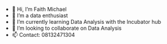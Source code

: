 - 👋 Hi, I’m Faith Michael
- 👀 I’m a data enthusiast
- 🌱 I’m currently learning Data Analysis with the Incubator hub
- 💞️ I’m looking to collaborate on Data Analysis
- 📫 Contact: 08132471304


<!---
Faithaderemi/Faithaderemi is a ✨ special ✨ repository because its `README.md` (this file) appears on your GitHub profile.
You can click the Preview link to take a look at your changes.
--->
